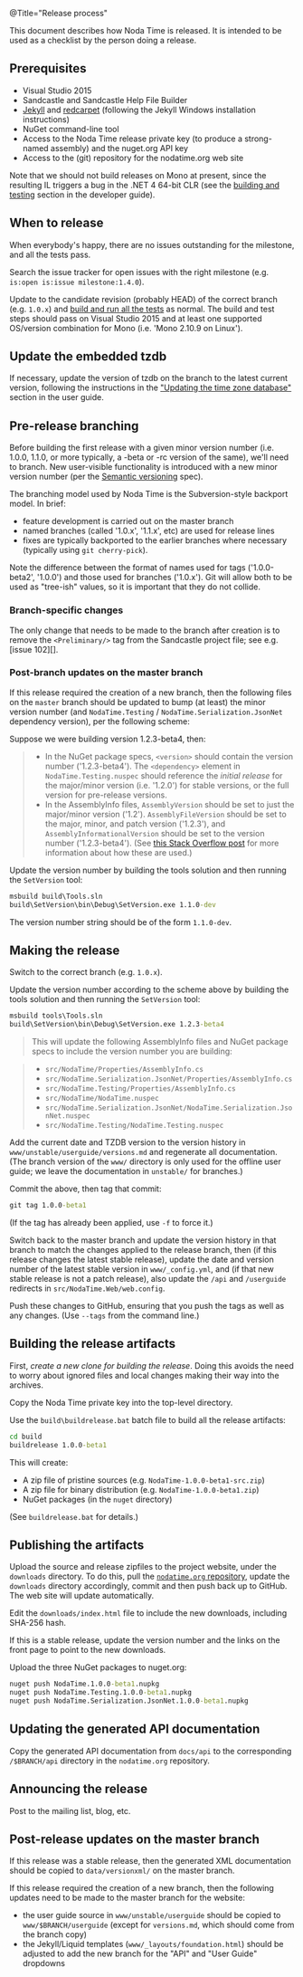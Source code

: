 @Title="Release process"

This document describes how Noda Time is released. It is intended to be used as
a checklist by the person doing a release.

## Prerequisites

- Visual Studio 2015
- Sandcastle and Sandcastle Help File Builder
- [Jekyll][] and [redcarpet][] (following the Jekyll Windows installation instructions)
- NuGet command-line tool
- Access to the Noda Time release private key (to produce a strong-named
  assembly) and the nuget.org API key
- Access to the (git) repository for the nodatime.org web site

[Jekyll]: http://jekyllrb.com/docs/installation/
[redcarpet]: http://rubygems.org/gems/redcarpet

Note that we should not build releases on Mono at present, since the resulting
IL triggers a bug in the .NET 4 64-bit CLR (see the
[building and testing](building.html) section in the developer guide).

## When to release

When everybody's happy, there are no issues outstanding for the milestone, and
all the tests pass.

Search the issue tracker for open issues with the right milestone (e.g.
`is:open is:issue milestone:1.4.0`).

Update to the candidate revision (probably HEAD) of the correct branch (e.g.
`1.0.x`) and [build and run all the tests](building.html) as normal. The build
and test steps should pass on Visual Studio 2015 and at least one supported
OS/version combination for Mono (i.e. 'Mono 2.10.9 on Linux').

## Update the embedded tzdb

If necessary, update the version of tzdb on the branch to the latest current
version, following the instructions in the
["Updating the time zone database"][tzdb] section in the user guide.

[tzdb]: ../userguide/tzdb.html

## Pre-release branching

Before building the first release with a given minor version number (i.e. 1.0.0,
1.1.0, or more typically, a -beta or -rc version of the same), we'll need to
branch. New user-visible functionality is introduced with a new minor version
number (per the [Semantic versioning](http://semver.org) spec).

The branching model used by Noda Time is the Subversion-style backport model.
In brief:

- feature development is carried out on the master branch
- named branches (called '1.0.x', '1.1.x', etc) are used for release lines
- fixes are typically backported to the earlier branches where necessary
  (typically using `git cherry-pick`).

Note the difference between the format of names used for tags ('1.0.0-beta2',
'1.0.0') and those used for branches ('1.0.x'). Git will allow both to be
used as "tree-ish" values, so it is important that they do not collide.

### Branch-specific changes

The only change that needs to be made to the branch after creation is to
remove the `<Preliminary/>` tag from the Sandcastle project file; see e.g.
[issue 102][].

### Post-branch updates on the master branch

If this release required the creation of a new branch, then the following files
on the `master` branch should be updated to bump (at least) the minor version
number (and `NodaTime.Testing` / `NodaTime.Serialization.JsonNet` dependency
version), per the following scheme:

Suppose we were building version 1.2.3-beta4, then:

> - In the NuGet package specs, `<version>` should contain the version number
  ('1.2.3-beta4'). The `<dependency>` element in `NodaTime.Testing.nuspec`
  should reference the _initial release_ for the major/minor version
  (i.e. '1.2.0') for stable versions, or the full version for
  pre-release versions.
> - In the AssemblyInfo files, `AssemblyVersion` should be set to just the
  major/minor version ('1.2'). `AssemblyFileVersion` should be set to the
  major, minor, and patch version ('1.2.3'), and `AssemblyInformationalVersion`
  should be set to the version number ('1.2.3-beta4'). (See [this Stack
  Overflow post][assemblyversion] for more information about how these are
  used.)

[assemblyversion]: http://stackoverflow.com/a/65062

Update the version number by building the tools solution and then running the `SetVersion` tool:

```bat
msbuild build\Tools.sln
build\SetVersion\bin\Debug\SetVersion.exe 1.1.0-dev
```

The version number string should be of the form `1.1.0-dev`.

## Making the release

Switch to the correct branch (e.g. `1.0.x`).

Update the version number according to the scheme above by building the tools
solution and then running the `SetVersion` tool:

```bat
msbuild tools\Tools.sln
build\SetVersion\bin\Debug\SetVersion.exe 1.2.3-beta4
```

> This will update the following AssemblyInfo files and NuGet package specs to include the
version number you are building:

> - `src/NodaTime/Properties/AssemblyInfo.cs`
> - `src/NodaTime.Serialization.JsonNet/Properties/AssemblyInfo.cs`
> - `src/NodaTime.Testing/Properties/AssemblyInfo.cs`
> - `src/NodaTime/NodaTime.nuspec`
> - `src/NodaTime.Serialization.JsonNet/NodaTime.Serialization.JsonNet.nuspec`
> - `src/NodaTime.Testing/NodaTime.Testing.nuspec`

Add the current date and TZDB version to the version history in
`www/unstable/userguide/versions.md` and regenerate all documentation.
(The branch version of the `www/` directory is only used for the offline
user guide; we leave the documentation in `unstable/` for branches.)

Commit the above, then tag that commit:

```bat
git tag 1.0.0-beta1
```

(If the tag has already been applied, use `-f` to force it.)

Switch back to the master branch and update the version history in that branch
to match the changes applied to the release branch, then (if this release
changes the latest stable release), update the date and version number of the
latest stable version in `www/_config.yml`, and (if that new stable release is
not a patch release), also update the `/api` and `/userguide` redirects in
`src/NodaTime.Web/web.config`.

Push these changes to GitHub, ensuring that you push the tags as well as any changes.
(Use `--tags` from the command line.)

## Building the release artifacts

First, *create a new clone for building the release*. Doing this avoids the
need to worry about ignored files and local changes making their way into
the archives.

Copy the Noda Time private key into the top-level directory.

Use the `build\buildrelease.bat` batch file to build all the release artifacts:

```bat
cd build
buildrelease 1.0.0-beta1
```

This will create:

- A zip file of pristine sources (e.g. `NodaTime-1.0.0-beta1-src.zip`)
- A zip file for binary distribution (e.g. `NodaTime-1.0.0-beta1.zip`)
- NuGet packages (in the `nuget` directory)

(See `buildrelease.bat` for details.)

## Publishing the artifacts

Upload the source and release zipfiles to the project website, under
the `downloads` directory. To do this, pull the
[`nodatime.org` repository](https://github.com/nodatime/nodatime.org),
update the `downloads` directory accordingly, commit and then push back
up to GitHub. The web site will update automatically.

Edit the `downloads/index.html` file to include the new downloads,
including SHA-256 hash.

If this is a stable release, update the version number and the links on the
front page to point to the new downloads.

Upload the three NuGet packages to nuget.org:

```bat
nuget push NodaTime.1.0.0-beta1.nupkg
nuget push NodaTime.Testing.1.0.0-beta1.nupkg
nuget push NodaTime.Serialization.JsonNet.1.0.0-beta1.nupkg
```

## Updating the generated API documentation

Copy the generated API documentation from `docs/api` to the corresponding
`/$BRANCH/api` directory in the `nodatime.org` repository.

## Announcing the release

Post to the mailing list, blog, etc.

## Post-release updates on the master branch

If this release was a stable release, then the generated XML documentation
should be copied to `data/versionxml/` on the master branch.

If this release required the creation of a new branch, then the following
updates need to be made to the master branch for the website:

- the user guide source in `www/unstable/userguide` should be copied to
  `www/$BRANCH/userguide` (except for `versions.md`, which should come from the
  branch copy)
- the Jekyll/Liquid templates (`www/_layouts/foundation.html`) should be
  adjusted to add the new branch for the "API" and "User Guide" dropdowns
